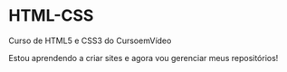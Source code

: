 # HTML-CSS
 Curso de HTML5 e CSS3 do CursoemVídeo

Estou aprendendo a criar sites e agora vou gerenciar meus repositórios!
